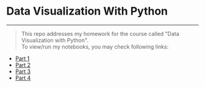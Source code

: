 # Data Visualization With Python
-------------------------------------------------------------------------------------------------------------------------------------------------
>This repo addresses my homework for the course called "Data Visualization with Python". <br>
To view/run my notebooks, you may check following links:<br>

* <a href="https://colab.research.google.com/drive/1FCXStiNiIAUcfnDzu5l3D2ckconK-j41?usp=sharing">Part 1</a>
* <a href="https://colab.research.google.com/drive/1dh4cy4h1U7rNtUisjn2hibIO5fW0KqQc?usp=sharing">Part 2</a>
* <a href="https://colab.research.google.com/drive/1Q_BVYPbIB_Arg3uem8NcTF5rFCNHwBeN?usp=sharing">Part 3</a>
* <a href="https://colab.research.google.com/drive/10r6NDps8Kjz1GN6e4pnnTvpf6_Kj6jYz?usp=sharing">Part 4</a>


